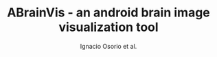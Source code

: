 ---
cat: gaia
subcat: architecture
bestof: false
author: Ignacio Osorio et al.
title: ABrainVis - an android brain image visualization tool
journal: BioMedical Engineering OnLine
year: 2021
type: article
url: https -//biomedical-engineering-online.biomedcentral.com/articles/10.1186/s12938-021-00909-0
doi: 10.1186/s12938-021-00909-0
---